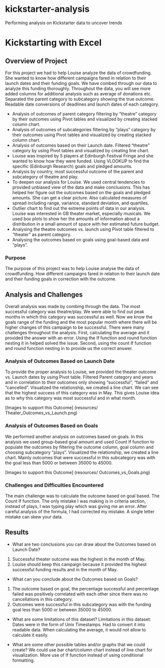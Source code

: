 # kickstarter-analysis
Performing analysis on Kickstarter data to uncover trends
# **Kickstarting with Excel**

## **Overview of Project**
For this project we had to help Louise analyze the data of crowdfunding. She wanted to know how different campaigns fared in relation to their launch dates and their funding goals. 
We have combed through our data to analyze this funding thoroughly. 
Throughout the data, you will see more added columns for additional analysis such as average of donations etc. Separated the parent category to subcategory showing the true outcome.  Readable date conversions of deadlines and launch dates of each category.
-	Analysis of outcomes of parent category filtering by “theatre” category by their outcomes using Pivot tables and visualized by creating stacked column chart. 
-	Analysis of outcomes of subcategories filtering by “plays” category by their outcomes using Pivot tables and visualized by creating stacked column chart. 
-	Analysis of outcomes based on their Launch date. Filtered “theatre” category by using Pivot tables and visualized by creating line chart. 
-	Louise was inspired by 5 players at Edinburgh Festival Fringe and she wanted to know how they were funded. Using VLOOKUP to find the specific (Edinburgh Research) goals and pledged amounts. 
-	Analysis by country, most successful outcome of the parent and subcategory of theatre and play.  
-	To deepen our analysis for Louise. We used central tendencies to provided unbiased view of the data and make conclusions. This has helped her figure out the outcomes based on the goals and pledged amounts. She can get a clear picture. Also calculated measures of spread including range, variance, standard deviation, and quartiles. 
-	Outlier chart to find out the extreme points of data in our analysis. Louise was interested in GB theater market, especially musicals. We used box plots to show her the amounts of information about a distribution in a small amount of space with her estimated future budget. 
-	Analysing the theatre outcomes vs. launch using Pivot table filtered to “theater” as parent category. 
-	Analysing the outcomes based on goals using goal-based data and “plays”.  

### **Purpose**
The purpose of this project was to help Louise analyse the data of crowdfunding. How different campaigns fared in relation to their launch date and their funding goals in correction with the outcome. 

## **Analysis and Challenges**
Overall analysis was made by combing through the data. The most successful category was theatre/play. We were able to find out peak months in which this category was successful as well. Now we know the goals range of the funding and the most popular month where there will be higher changes of this campaign to be successful. 
There were many challenges throughout the analysis. First, calculating the average and it provided the answer with an error. Using the If function and round function nesting it in helped solved the issue. Second, using the count If function and round function nesting in to provide us the correct answer. 

### **Analysis of Outcomes Based on Launch Date**
To provide the proper analysis to Louise, we provided the theater outcome vs. Launch dates by using Pivot table. Filtered Parent category and years and in correlation to their outcomes only showing “successful”, “failed” and “cancelled”. 
Visualized the relationship, we created a line chart. 
We can see that the highest success of this category was in May. This gives Louise idea as to why this category was most successful and in what month.

[Images to support this Outcome] (resources/ Theater_Outcomes_vs_Launch.png)
 

### **Analysis of Outcomes Based on Goals**
We performed another analysis on outcomes based on goals. In this analysis we used group-based goal amount and used Count If function to populate the outcomes by filtering the outcome column, goal column and choosing subcategory “plays”. Visualized the relationship, we created a line chart. 
Mainly outcomes that were successful in this subcategory was with the goal less than 5000 or between 35000 to 45000. 

[Images to support this Outcome] (resources/ Outcomes_vs_Goals.png)


### **Challenges and Difficulties Encountered**
The main challenge was to calculate the outcome based on goal based. The Count If function. The only mistake I was making is in criteria section, instead of plays, I was typing play which was giving me an error. After careful analysis of the formula, I had corrected my mistake. A single letter mistake can skew your data.  


## **Results**

- What are two conclusions you can draw about the Outcomes based on Launch Date?
1. Successful theater outcome was the highest in the month of May. 
2. Louise should keep this campaign because it provided the highest successful funding results and in the month of May. 

- What can you conclude about the Outcomes based on Goals?
1. The outcome based on goal, the percentage successful and percentage failed was positively correlated with each other since there was no cancellations in this category.
2. Outcomes were successful in this subcategory was with the funding goal less than 5000 or between 35000 to 45000. 


- What are some limitations of this dataset?
Limitations in this dataset: 
Dates were in the form of Unix Timestamps. Had to convert it into readable data. 
When calculating the average, it would not allow to calculate it easily. 

- What are some other possible tables and/or graphs that we could create?
We could use bar chart/column chart instead of line chart for visualization. More use of If function instead of using conditional formatting. 
